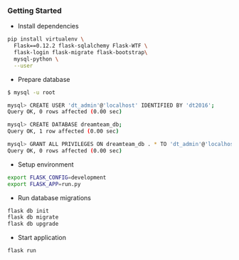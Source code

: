 ### Getting Started

- Install dependencies

```bash
pip install virtualenv \
  Flask==0.12.2 flask-sqlalchemy Flask-WTF \
  flask-login flask-migrate flask-bootstrap\
  mysql-python \
  --user
```

- Prepare database

```bash
$ mysql -u root

mysql> CREATE USER 'dt_admin'@'localhost' IDENTIFIED BY 'dt2016';
Query OK, 0 rows affected (0.00 sec)

mysql> CREATE DATABASE dreamteam_db;
Query OK, 1 row affected (0.00 sec)

mysql> GRANT ALL PRIVILEGES ON dreamteam_db . * TO 'dt_admin'@'localhost';
Query OK, 0 rows affected (0.00 sec)
```

- Setup environment

```bash
export FLASK_CONFIG=development
export FLASK_APP=run.py
```

- Run database migrations

```bash
flask db init
flask db migrate
flask db upgrade
```

- Start application

```bash
flask run
```
